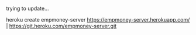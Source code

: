 

trying to update...


heroku create empmoney-server
https://empmoney-server.herokuapp.com/ | https://git.heroku.com/empmoney-server.git
